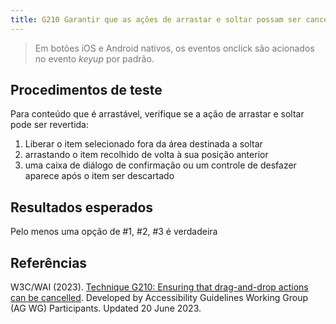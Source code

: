 ```yaml
---
title: G210 Garantir que as ações de arrastar e soltar possam ser canceladas
---
```


><font color="#757575">Em botões iOS e Android nativos, os eventos onclick são acionados no evento *keyup* por padrão.</font>

## Procedimentos de teste

Para conteúdo que é arrastável, verifique se a ação de arrastar e soltar pode ser revertida:
1. Liberar o item selecionado fora da área destinada a soltar
2. arrastando o item recolhido de volta à sua posição anterior
3. uma caixa de diálogo de confirmação ou um controle de desfazer aparece após o item ser descartado

## Resultados esperados
Pelo menos uma opção de #1, #2, #3 é verdadeira

## Referências

W3C/WAI (2023). [Technique G210: Ensuring that drag-and-drop actions can be cancelled](https://www.w3.org/WAI/WCAG21/Techniques/general/G210). Developed by Accessibility Guidelines Working Group (AG WG) Participants. Updated 20 June 2023.
